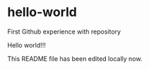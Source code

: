 # hello-world
First Github experience with repository

Hello world!!!

This README file has been edited locally now.
